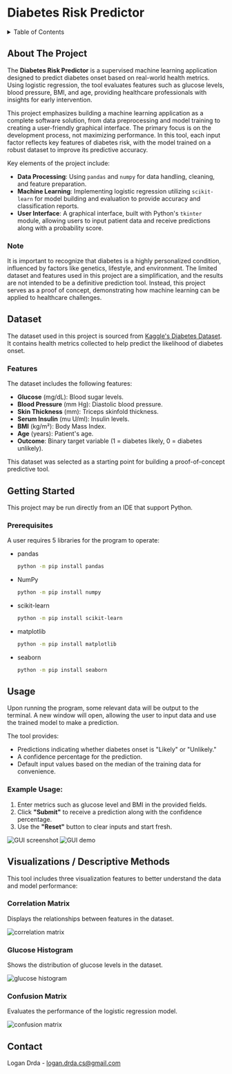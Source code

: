 # Diabetes Risk Predictor

<!-- TABLE OF CONTENTS -->
<details>
  <summary>Table of Contents</summary>
  <ol>
    <li>
      <a href="#about-the-project">About The Project</a>
    </li>
    <li>
    <a href="#dataset">Dataset</a>
    </li>
    <li>
      <a href="#getting-started">Getting Started</a>
      <ul>
        <li><a href="#prerequisites">Prerequisites</a></li>
      </ul>
    </li>
    <li><a href="#usage">Usage</a></li>
    <li><a href="#visualizations--descriptive-methods">Visualizations / Descriptive Methods</a></li>
      <ul>
        <li><a href="#correlation-matrix">Correlation Matrix</a></li>
        <li><a href="#glucose-histogram">Glucose Histogram</a></li>
        <li><a href="#confusion-matrix">Confusion Matrix</a></li>
      </ul>
    <li><a href="#contact">Contact</a></li>
  </ol>
</details>

<!-- ABOUT THE PROJECT -->
## About The Project

The **Diabetes Risk Predictor** is a supervised machine learning application designed to predict diabetes onset based on real-world health metrics. Using logistic regression, the tool evaluates features such as glucose levels, blood pressure, BMI, and age, providing healthcare professionals with insights for early intervention.

This project emphasizes building a machine learning application as a complete software solution, from data preprocessing and model training to creating a user-friendly graphical interface. The primary focus is on the development process, not maximizing performance. In this tool, each input factor reflects key features of diabetes risk, with the model trained on a robust dataset to improve its predictive accuracy.

Key elements of the project include:
- **Data Processing**: Using `pandas` and `numpy` for data handling, cleaning, and feature preparation.
- **Machine Learning**: Implementing logistic regression utilizing `scikit-learn` for model building and evaluation to provide accuracy and classification reports.
- **User Interface**: A graphical interface, built with Python's `tkinter` module, allowing users to input patient data and receive predictions along with a probability score.

### Note
It is important to recognize that diabetes is a highly personalized condition, influenced by factors like genetics, lifestyle, and environment. The limited dataset and features used in this project are a simplification, and the results are not intended to be a definitive prediction tool. Instead, this project serves as a proof of concept, demonstrating how machine learning can be applied to healthcare challenges.

## Dataset

The dataset used in this project is sourced from [Kaggle's Diabetes Dataset](https://www.kaggle.com/datasets/hasibur013/diabetes-dataset). It contains health metrics collected to help predict the likelihood of diabetes onset.

### Features
The dataset includes the following features:
- **Glucose** (mg/dL): Blood sugar levels.
- **Blood Pressure** (mm Hg): Diastolic blood pressure.
- **Skin Thickness** (mm): Triceps skinfold thickness.
- **Serum Insulin** (mu U/ml): Insulin levels.
- **BMI** (kg/m²): Body Mass Index.
- **Age** (years): Patient's age.
- **Outcome**: Binary target variable (1 = diabetes likely, 0 = diabetes unlikely).

This dataset was selected as a starting point for building a proof-of-concept predictive tool.

<!-- GETTING STARTED -->
## Getting Started

This project may be run directly from an IDE that support Python.

### Prerequisites

A user requires 5 libraries for the program to operate:

* pandas
  ```sh
  python -m pip install pandas
  ```
* NumPy
  ```sh
  python -m pip install numpy
  ```
* scikit-learn
  ```sh
  python -m pip install scikit-learn
  ```
* matplotlib
  ```sh
  python -m pip install matplotlib
  ```
* seaborn
  ```sh
  python -m pip install seaborn
  ```

<!-- USAGE -->
## Usage

Upon running the program, some relevant data will be output to the terminal. A new window will open, allowing the user to input data and use the trained model to make a prediction.

The tool provides:

- Predictions indicating whether diabetes onset is "Likely" or "Unlikely."
- A confidence percentage for the prediction.
- Default input values based on the median of the training data for convenience.

### Example Usage:

1. Enter metrics such as glucose level and BMI in the provided fields.
2. Click **"Submit"** to receive a prediction along with the confidence percentage.
3. Use the **"Reset"** button to clear inputs and start fresh.

![GUI screenshot](images/demo_screenshot.jpg)
![GUI demo](images/demonstration.gif)

<!-- VISUALIZATIONS / DESCRIPTIVE METHODS -->
## Visualizations / Descriptive Methods

This tool includes three visualization features to better understand the data and model performance:

### Correlation Matrix
Displays the relationships between features in the dataset.

![correlation matrix](images/correlation_matrix.jpg)

### Glucose Histogram
Shows the distribution of glucose levels in the dataset.

![glucose histogram](images/glucose_histogram.jpg)

### Confusion Matrix
Evaluates the performance of the logistic regression model.

![confusion matrix](images/confusion_matrix.jpg)

<!-- CONTACT -->
## Contact

Logan Drda - logan.drda.cs@gmail.com